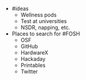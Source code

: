 - #ideas
	- Wellness pods
	- Test at universities
	- NSDR, napping, etc.
- Places to search for #FOSH
	- OSF
	- GitHub
	- HardwareX
	- Hackaday
	- Printables
	- Twitter